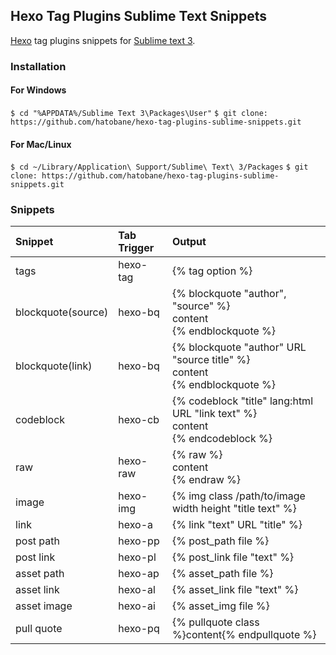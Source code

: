 ## Hexo Tag Plugins Sublime Text Snippets

[Hexo](https://hexo.io/ "hexo official site") tag plugins snippets for [Sublime text 3](http://www.sublimetext.com/ "Sublime text 3 official site").  

### Installation

#### For Windows
`$ cd "%APPDATA%/Sublime Text 3\Packages\User"`
`$ git clone: https://github.com/hatobane/hexo-tag-plugins-sublime-snippets.git`

#### For Mac/Linux
`$ cd ~/Library/Application\ Support/Sublime\ Text\ 3/Packages`
`$ git clone: https://github.com/hatobane/hexo-tag-plugins-sublime-snippets.git`

### Snippets
Snippet            | Tab Trigger   | Output
:-----------       | :-----------  | :-----------
tags               | hexo-tag      | {% tag option %}
blockquote(source) | hexo-bq       | {% blockquote "author", "source" %} <br> content <br> {% endblockquote %}
blockquote(link)   | hexo-bq       | {% blockquote "author" URL "source title" %} <br> content <br> {% endblockquote %}
codeblock          | hexo-cb       | {% codeblock "title" lang:html URL "link text" %} <br> content <br> {% endcodeblock %}
raw                | hexo-raw      | {% raw %} <br> content <br> {% endraw %}
image              | hexo-img      | {% img class /path/to/image width height "title text" %}
link               | hexo-a        | {% link "text" URL "title" %}
post path          | hexo-pp       | {% post_path file %}
post link          | hexo-pl       | {% post_link file "text" %}
asset path         | hexo-ap       | {% asset_path file %}
asset link         | hexo-al       | {% asset_link file "text" %}
asset image        | hexo-ai       | {% asset_img file %}
pull quote         | hexo-pq       | {% pullquote class %}content{% endpullquote %}
